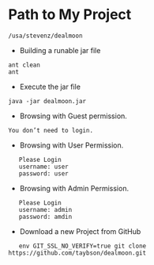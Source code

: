 # Path to My Project
```
/usa/stevenz/dealmoon
```
* Building a runable jar file
```
ant clean
ant
```
* Execute the jar file
```
java -jar dealmoon.jar
```
* Browsing with Guest permission.
```
You don’t need to login.
```
* Browsing with User Permission.
```
   Please Login
   username: user
   password: user
```
* Browsing with Admin Permission.
```
   Please Login
   username: admin
   password: amdin
```
* Download a new Project from GitHub
```
   env GIT_SSL_NO_VERIFY=true git clone https://github.com/taybson/dealmoon.git
```
